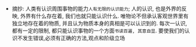 * 摘抄:
人类有认识周围事物的能力`人有无限的认识能力`;
人的认识, 也是外界的反映, 外界有什么存在着, 我们也就只能认识什么.
唯物论不但承认客观世界里有独立地存在着的物质, 并且认为物质本身的真相是可以认识到的.
每次一认识,都有一定的限制, 都只能认识事物的一个方面`书读百遍, 其意自显`.
要使我们的认识不发生错误,必须有正确的方法,观点和阶级立场
